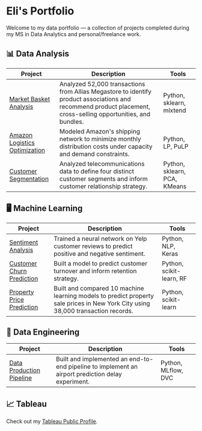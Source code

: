 # Eli's Portfolio

Welcome to my data portfolio — a collection of projects completed during my MS in Data Analytics and personal/freelance work.

## 📊 Data Analysis

| Project | Description | Tools |
|--------|-------------|-------|
| [Market Basket Analysis](https://github.com/elianalyst/Market-Basket-Analysis) | Analyzed 52,000 transactions from Allias Megastore to identify product associations and recommend product placement, cross-selling opportunities, and bundles. | Python, sklearn, mlxtend |
| [Amazon Logistics Optimization](https://github.com/elianalyst/Logistics-Optimization) | Modeled Amazon's shipping network to minimize monthly distribution costs under capacity and demand constraints. | Python, LP, PuLP |
| [Customer Segmentation](https://github.com/elianalyst/Customer-Segmentation) | Analyzed telecommunications data to define four distinct customer segments and inform customer relationship strategy. | Python, sklearn, PCA, KMeans |

## 🖥️ Machine Learning

| Project | Description | Tools |
|--------|-------------|-------|
| [Sentiment Analysis](https://github.com/elianalyst/Sentiment-Analysis) | Trained a neural network on Yelp customer reviews to predict positive and negative sentiment. | Python, NLP, Keras |
| [Customer Churn Prediction](https://github.com/elianalyst/Customer-Churn) | Built a model to predict customer turnover and inform retention strategy. | Python, scikit-learn, RF |
| [Property Price Prediction](https://github.com/elianalyst/Property-Sales) | Built and compared 10 machine learning models to predict property sale prices in New York City using 38,000 transaction records. | Python, scikit-learn|


## 🔧 Data Engineering

| Project | Description | Tools |
|--------|-------------|-------|
| [Data Production Pipeline](https://github.com/elianalyst/Data-Production-Pipeline) | Built and implemented an end-to-end pipeline to implement an airport prediction delay experiment. | Python, MLflow, DVC |

## 📈 Tableau
Check out my [Tableau Public Profile](https://public.tableau.com/app/profile/eli.neiman7083/vizzes).
